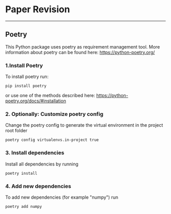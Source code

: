# Paper Revision

---

## Poetry

This Python package uses poetry as requirement management tool. More information about poetry can be found here: https://python-poetry.org/

### 1.Install Poetry

To install poetry run: 

```
pip install poetry

```
or use one of the methods described here: https://python-poetry.org/docs/#installation

### 2. Optionally: Customize poetry config

Change the poetry config to generate the virtual environment in the project root folder

```
poetry config virtualenvs.in-project true
```

### 3. Install dependencies

Install all dependencies by running

```
poetry install
```

### 4. Add new dependencies

To add new dependencies (for example "numpy") run

```
poetry add numpy
```